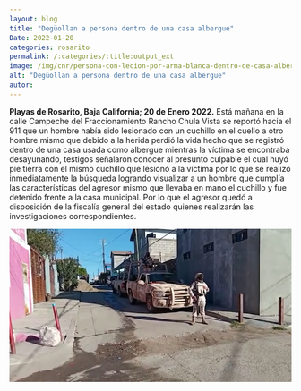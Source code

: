 ```yaml
---
layout: blog
title: "Degüollan a persona dentro de una casa albergue"
Date: 2022-01-20
categories: rosarito
permalink: /:categories/:title:output_ext
image: /img/cnr/persona-con-lecion-por-arma-blanca-dentro-de-casa-albergue.png
alt: "Degüollan a persona dentro de una casa albergue"
autor:
---
```


**Playas de Rosarito, Baja California; 20 de Enero 2022.** 
Está mañana en la calle Campeche del Fraccionamiento Rancho Chula Vista se reportó hacia el 911 que un hombre había sido lesionado con un cuchillo en el cuello a otro hombre mismo que debido a la herida perdió la vida hecho que se registró dentro de una casa usada como albergue mientras la víctima se encontraba desayunando, testigos señalaron conocer al presunto culpable el cual huyó pie tierra con el mismo cuchillo que lesionó a la víctima por lo que se realizó inmediatamente la búsqueda logrando visualizar a un hombre que cumplía las características del agresor mismo que llevaba en mano el cuchillo y fue detenido frente a la casa municipal. Por lo que el agresor quedó a disposición de la fiscalía general del estado quienes realizarán las investigaciones correspondientes.

<div id="carouselExampleSlidesOnly" class="carousel slide" data-ride="carousel">
  <div class="carousel-inner">
    <div class="carousel-item active">
       <img class="d-block w-100" src="/img/cnr/persona-con-lecion-por-arma-blanca-dentro-de-casa-albergue.png" loading="lazy"  alt="Degüollan a persona dentro de una casa albergue">
    </div>
  </div>
</div>